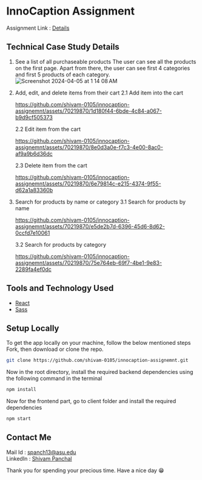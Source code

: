 # InnoCaption Assignment

Assignment Link : <a href="https://pond-cymbal-221.notion.site/InnoCaption-Engineer-Summer-Intern-130fa0176c134f9e8c51b4623b417ad4" target="_blank">Details</a>

## Technical Case Study Details
1. See a list of all purchaseable products
   The user can see all the products on the first page. Apart from there, the user can see first 4 categories and first 5 products of each category.
   ![Screenshot 2024-04-05 at 1 14 08 AM](https://github.com/shivam-0105/innocaption-assignemnt/assets/70219870/e2ccc064-6a5a-4e5a-a859-c349ab6fdf89)

2. Add, edit, and delete items from their cart
   2.1  Add item into the cart
   
   https://github.com/shivam-0105/innocaption-assignemnt/assets/70219870/1d180f44-6bde-4c84-a067-b9d9cf505373

   2.2 Edit item from the cart
   
   https://github.com/shivam-0105/innocaption-assignemnt/assets/70219870/8e0d3a0e-f7c3-4e00-8ac0-af9a9b6d36dc

   2.3 Delete item from the cart
   
   https://github.com/shivam-0105/innocaption-assignemnt/assets/70219870/6e79814c-e215-4374-9f55-d62a1a83360b

4. Search for products by name or category
   3.1 Search for products by name
   
   https://github.com/shivam-0105/innocaption-assignemnt/assets/70219870/e5de2b7d-6396-45d6-8d62-0ccfd7e10061

   3.2 Search for products by category
   
   https://github.com/shivam-0105/innocaption-assignemnt/assets/70219870/75e764eb-69f7-4be1-9e83-2289fa4ef0dc

## Tools and Technology Used
<ul>
  <li><a href="https://react.dev" target="_blank">React</a></li>
  <li><a href="https://www.npmjs.com/package/sass" target="_blank">Sass</a></li>
</ul>

## Setup Locally
To get the app locally on your machine, follow the below mentioned steps
<br/>
Fork, then download or clone the repo.
```bash
git clone https://github.com/shivam-0105/innocaption-assignemnt.git
```
Now in the root directory, install the required backend dependencies using the following command in the terminal
```bash
npm install
```
Now for the frontend part, go to client folder and install the required dependencies
```bash
npm start
```

## Contact Me
Mail Id : spanch13@asu.edu
<br />
LinkedIn : <a href="https://www.linkedin.com/in/shivampanchal0105/">Shivam Panchal</a>

Thank you for spending your precious time. Have a nice day :grin:
